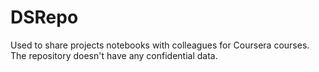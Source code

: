 # DSRepo
Used to share projects notebooks with colleagues for Coursera courses. The repository doesn't have any confidential data.
